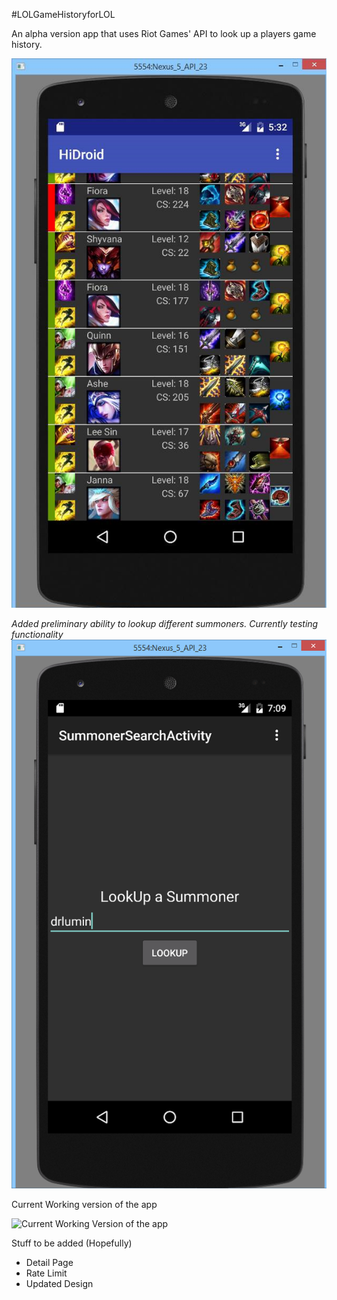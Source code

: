 #LOLGameHistoryforLOL

An alpha version app that uses Riot Games' API to look up a players game history.

![Screenshot of current build](ScreenShot.png "Current Build")

*Added preliminary ability to lookup different summoners. Currently testing functionality*
![Screenshot of summoner lookup](LookupScreenShot.png "Alpha lookup build")

Current Working version of the app

![Current Working Version of the app](currentbuild.gif "Current Build")

Stuff to be added (Hopefully)
* Detail Page
* Rate Limit
* Updated Design
